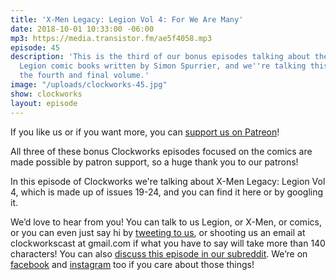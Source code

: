 ```yaml
---
title: 'X-Men Legacy: Legion Vol 4: For We Are Many'
date: 2018-10-01 10:33:00 -06:00
mp3: https://media.transistor.fm/ae5f4058.mp3
episode: 45
description: 'This is the third of our bonus episodes talking about the X-Men Legacy:
  Legion comic books written by Simon Spurrier, and we''re talking this time about
  the fourth and final volume.'
image: "/uploads/clockworks-45.jpg"
show: clockworks
layout: episode
---
```


If you like us or if you want more, you can [support us on Patreon](https://www.patreon.com/clockworkscast)!

All three of these bonus Clockworks episodes focused on the comics are made possible by patron support, so a huge thank you to our patrons!

In this episode of Clockworks we're talking about X-Men Legacy: Legion Vol 4, which is made up of issues 19-24, and you can find it here or by googling it.

We’d love to hear from you! You can talk to us Legion, or X-Men, or comics, or you can even just say hi by [tweeting to us](http://www.twitter.com/clockworkscast), or shooting us an email at clockworkscast at gmail.com if what you have to say will take more than 140 characters! You can also [discuss this episode in our subreddit](https://www.reddit.com/r/Goodstuff_fm/). We’re on [facebook](http://facebook.com/clockworkscast) and [instagram](https://www.instagram.com/clockworkscast) too if you care about those things!
